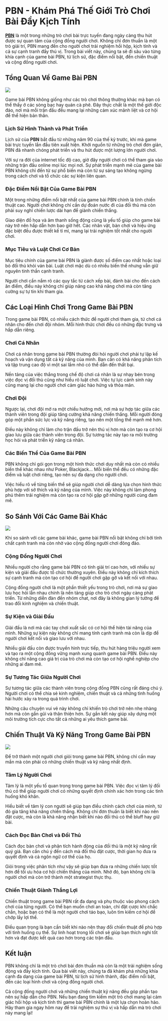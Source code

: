 <h1>PBN - Khám Phá Thế Giới Trò Chơi Bài Đầy Kịch Tính</h1><p><strong><strong><a href="https://officialjeriousnorwood.com/">PBN</a></strong></strong> là một trong những trò chơi bài trực tuyến đang ngày càng thu hút được sự quan tâm của cộng đồng người chơi. Không chỉ đơn thuần là một trò giải trí, PBN mang đến cho người chơi trải nghiệm hồi hộp, kịch tính và cả sự cạnh tranh đầy thú vị. Trong bài viết này, chúng ta sẽ đi sâu vào từng khía cạnh của game bài PBN, từ lịch sử, đặc điểm nổi bật, đến chiến thuật và cộng đồng người chơi.</p>
<h2>Tổng Quan Về Game Bài PBN</h2>
<p><img src="https://officialjeriousnorwood.com/wp-content/uploads/2025/02/PBN-5.jpg"></p>
<p>Game bài PBN không giống như các trò chơi thông thường khác mà bạn có thể thấy ở các sòng bạc hay quán cà phê. Đây thực chất là một thế giới độc đáo, nơi mà mỗi trận đấu đều mang lại những cảm xúc mãnh liệt và cơ hội để thể hiện bản thân.</p>
<h3>Lịch Sử Hình Thành và Phát Triển</h3>
<p>Lịch sử của <strong>PBN</strong> bắt đầu từ những năm 90 của thế kỷ trước, khi mà game bài trực tuyến lần đầu tiên xuất hiện. Khởi nguồn từ những trò chơi đơn giản, PBN đã nhanh chóng phát triển và thu hút được một lượng lớn người chơi.</p>
<p>Với sự ra đời của internet tốc độ cao, giờ đây người chơi có thể tham gia vào những trận đấu online mọi lúc mọi nơi. Sự phát triển mạnh mẽ của game bài PBN không chỉ đến từ sự phổ biến mà còn từ sự sáng tạo không ngừng trong cách chơi và tổ chức các sự kiện liên quan.</p>
<h3>Đặc Điểm Nổi Bật Của Game Bài PBN</h3>
<p>Một trong những điểm nổi bật nhất của game bài PBN chính là tính chiến thuật cao. Người chơi không chỉ cần dự đoán nước đi của đối thủ mà còn phải suy nghĩ chiến lược dài hạn để giành chiến thắng.</p>
<p>Giao diện đồ họa và âm thanh sống động cũng là yếu tố giúp cho game bài này trở nên hấp dẫn hơn bao giờ hết. Các nhân vật, bàn chơi và hiệu ứng đặc biệt đều được thiết kế tỉ mỉ, mang lại trải nghiệm tốt nhất cho người chơi.</p>
<h3>Mục Tiêu và Luật Chơi Cơ Bản</h3>
<p>Mục tiêu chính của game bài PBN là giành được số điểm cao nhất hoặc loại bỏ đối thủ khỏi ván bài. Luật chơi mặc dù có nhiều biến thể nhưng vẫn giữ nguyên tinh thần cạnh tranh.</p>
<p>Người chơi cần nắm rõ các quy tắc từ cách xếp bài, đánh bài cho đến cách ăn điểm, điều này không chỉ giúp nâng cao khả năng chơi mà còn tăng cường sự tự tin khi tham gia.</p>
<h2>Các Loại Hình Chơi Trong Game Bài PBN</h2>
<p>Trong game bài PBN, có nhiều cách thức để người chơi tham gia, từ chơi cá nhân cho đến chơi đội nhóm. Mỗi hình thức chơi đều có những đặc trưng và hấp dẫn riêng.</p>
<h3>Chơi Cá Nhân</h3>
<p>Chơi cá nhân trong game bài PBN thường đòi hỏi người chơi phải tự lập kế hoạch và vận dụng tất cả kỹ năng của mình. Bạn cần có khả năng phân tích và tập trung cao độ vì một sai lầm nhỏ có thể dẫn đến thất bại.</p>
<p>Nền tảng của việc thắng trong chế độ chơi cá nhân là sự nhạy bén trong việc đọc vị đối thủ cũng như hiểu rõ luật chơi. Việc tự lực cánh sinh này cũng mang lại cho người chơi cảm giác hào hứng và thỏa mãn.</p>
<h3>Chơi Đội</h3>
<p>Ngược lại, chơi đội mở ra một chiều hướng mới, nơi mà sự hợp tác giữa các thành viên trong đội giúp tăng cường khả năng chiến thắng. Mỗi người đóng góp một phần sức lực và kỹ năng riêng, tạo nên một tổng thể mạnh mẽ hơn.</p>
<p>Điều này không chỉ làm cho trận đấu trở nên thú vị hơn mà còn tạo ra cơ hội giao lưu giữa các thành viên trong đội. Sự tương tác này tạo ra môi trường học hỏi và phát triển kỹ năng cá nhân.</p>
<h3>Các Biến Thể Của Game Bài PBN</h3>
<p>PBN không chỉ gói gọn trong một hình thức chơi duy nhất mà còn có nhiều biến thể khác nhau như Poker, Blackjack… Mỗi biến thể đều có những đặc điểm và luật chơi riêng, tạo nên sự đa dạng cho người chơi.</p>
<p>Việc hiểu rõ về từng biến thể sẽ giúp người chơi dễ dàng lựa chọn hình thức phù hợp với sở thích và kỹ năng của mình. Việc này không chỉ làm phong phú thêm trải nghiệm mà còn tạo ra cơ hội gặp gỡ những người cùng đam mê.</p>
<h2>So Sánh Với Các Game Bài Khác</h2>
<p><img src="https://officialjeriousnorwood.com/wp-content/uploads/2025/02/PBN-1.jpg"></p>
<p>Khi so sánh với các game bài khác, game bài PBN nổi bật không chỉ bởi tính chất cạnh tranh mà còn nhờ vào cộng đồng người chơi đông đảo.</p>
<h3>Cộng Đồng Người Chơi</h3>
<p>Nhiều người cho rằng game bài PBN có tính giải trí cao hơn, với nhiều sự kiện và giải đấu được tổ chức thường xuyên. Điều này không chỉ kích thích sự cạnh tranh mà còn tạo cơ hội để người chơi gặp gỡ và kết nối với nhau.</p>
<p>Cộng đồng người chơi là một phần thiết yếu trong trò chơi, nơi mà sự giao lưu học hỏi lẫn nhau chính là nền tảng giúp cho trò chơi ngày càng phát triển. Từ những diễn đàn đến nhóm chat, nơi đây là không gian lý tưởng để trao đổi kinh nghiệm và chiến thuật.</p>
<h3>Sự Kiện và Giải Đấu</h3>
<p>Giải đấu là nơi mà các tay chơi xuất sắc có cơ hội thể hiện tài năng của mình. Những sự kiện này không chỉ mang tính cạnh tranh mà còn là dịp để người chơi kết nối và giao lưu với nhau.</p>
<p>Nhiều giải đấu còn được truyền hình trực tiếp, thu hút hàng triệu người xem và tạo ra một cộng đồng vững mạnh xung quanh game bài PBN. Điều này không chỉ nâng cao giá trị của trò chơi mà còn tạo cơ hội nghề nghiệp cho những ai đam mê.</p>
<h3>Sự Tương Tác Giữa Người Chơi</h3>
<p>Sự tương tác giữa các thành viên trong cộng đồng PBN cũng rất đáng chú ý. Người chơi có thể chia sẻ kinh nghiệm, chiến thuật và cả những tình huống hài hước xảy ra trong quá trình chơi.</p>
<p>Những câu chuyện vui vẻ này không chỉ khiến trò chơi trở nên nhẹ nhàng hơn mà còn gần gũi và thân thiện hơn. Sự gắn kết này giúp xây dựng một môi trường tích cực cho tất cả những ai yêu thích game bài.</p>
<h2>Chiến Thuật Và Kỹ Năng Trong Game Bài PBN</h2>
<p><img src="https://officialjeriousnorwood.com/wp-content/uploads/2025/02/PBN-4.jpg"></p>
<p>Để trở thành một người chơi giỏi trong game bài PBN, không chỉ cần may mắn mà còn phải có những chiến thuật và kỹ năng nhất định.</p>
<h3>Tâm Lý Người Chơi</h3>
<p>Tâm lý là một yếu tố quan trọng trong game bài PBN. Việc đọc vị tâm lý đối thủ có thể giúp người chơi có những quyết định chính xác hơn trong các tình huống khó khăn.</p>
<p>Hiểu biết về tâm lý con người sẽ giúp bạn điều chỉnh cách chơi của mình, từ đó gia tăng khả năng chiến thắng. Không chỉ đơn thuần là biết khi nào nên đặt cược, mà còn là khả năng nhận biết khi nào đối thủ có thể bluff hay giữ bài.</p>
<h3>Cách Đọc Bàn Chơi và Đối Thủ</h3>
<p>Cách đọc bàn chơi và phân tích hành động của đối thủ là một kỹ năng rất quý giá. Bạn cần chú ý đến cách mà đối thủ đặt cược, thời gian họ đưa ra quyết định và cả ngôn ngữ cơ thể của họ.</p>
<p>Giỏi trong việc phân tích như vậy sẽ giúp bạn đưa ra những chiến lược tốt hơn để tối ưu hóa cơ hội chiến thắng của mình. Nhờ đó, bạn không chỉ là người chơi mà còn trở thành một strategist thực thụ.</p>
<h3>Chiến Thuật Giành Thắng Lợi</h3>
<p>Chiến thuật trong game bài PBN rất đa dạng và phụ thuộc vào phong cách chơi của từng người. Có thể bạn muốn chơi an toàn, chỉ đặt cược khi chắc chắn, hoặc bạn có thể là một người chơi táo bạo, luôn tìm kiếm cơ hội để chớp lấy lợi thế.</p>
<p>Điều quan trọng là bạn cần biết khi nào nên thay đổi chiến thuật để phù hợp với tình huống cụ thể. Sự linh hoạt trong lối chơi sẽ giúp bạn thích nghi tốt hơn và đạt được kết quả cao hơn trong các trận đấu.</p>
<h2>Kết luận</h2>
<p>PBN không chỉ là một trò chơi bài đơn thuần mà còn là một trải nghiệm sống động và đầy kịch tính. Qua bài viết này, chúng ta đã khám phá những khía cạnh đa dạng của game bài PBN, từ lịch sử hình thành, đặc điểm nổi bật, đến các loại hình chơi và cộng đồng người chơi.</p>
<p>Cả cộng đồng người chơi và những chiến thuật kỹ năng đều góp phần tạo nên sự hấp dẫn cho PBN. Nếu bạn đang tìm kiếm một trò chơi mang lại cảm giác hồi hộp và kịch tính thì game bài PBN chính là một lựa chọn hoàn hảo. Hãy tham gia ngay hôm nay để trải nghiệm sự thú vị và hấp dẫn mà trò chơi này mang lại!</p>
